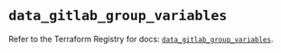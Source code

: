 # `data_gitlab_group_variables`

Refer to the Terraform Registry for docs: [`data_gitlab_group_variables`](https://registry.terraform.io/providers/gitlabhq/gitlab/18.5.0/docs/data-sources/group_variables).
